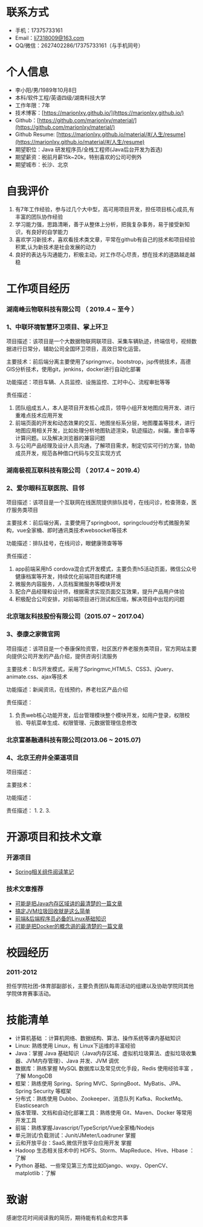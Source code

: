 # 联系方式

- 手机：17375733161
- Email：li7318009@163.com
- QQ/微信：2627402286/17375733161（与手机同号）

# 个人信息

 - 李小阳/男/1989年10月8日 
 - 本科/软件工程/英语四级/湖南科技大学
 - 工作年限：7年
 - 技术博客：[https://marionlxy.github.io/](https://marionlxy.github.io/) 
 - Github：[https://github.com/marionlxy/material/](https://github.com/marionlxy/material/)
 - Github Resume: [https://marionlxy.github.io/material/#/人生/resume](https://marionlxy.github.io/material/#/人生/resume)
 - 期望职位：Java 研发程序员/全栈工程师(Java后台开发为首选)
 - 期望薪资：税前月薪15k~20k，特别喜欢的公司可例外
 - 期望城市：长沙、北京
 
# 自我评价 
1. 有7年工作经验，参与过几个大中型，高可用项目开发，担任项目核心成员,有丰富的团队协作经验
2. 学习能力强，思路清晰，善于从整体上分析，把我复杂事务，易于接受新知识，有良好的自学能力
3. 喜欢学习新技术，喜欢看技术类文章，平常在github有自己的技术和项目经验积累,认为新技术是社会发展的动力
4. 良好的表达与沟通能力，积极主动，对工作尽心尽责，想在技术的道路越走越稳


# 工作项目经历

### 湖南峰云物联科技有限公司 （ 2019.4 ~ 至今 ）

### 1、中联环境智慧环卫项目、掌上环卫

项目描述：该项目是一个大数据物联网联项目、采集车辆轨迹，终端信号，视频数据进行日常分，辅助公司全国环卫项目，高效日常化运营。

主要技术：前后端分离主要使用了springmvc，bootstrop，jsp传统技术，高德GIS分析技术，使用git，jenkins，docker进行自动化部署

功能描述：项目车辆、人员监控、设施监控、工时中心、流程审批等等

责任描述：
1. 团队组成五人，本人是项目开发核心成员，领导小组开发地图应用开发、进行重难点技术应用开发
2. 前端页面的开发和动态效果的交互、地图坐标系分层，地图覆盖等技术，进行地图应用相关开发，比如处理分析地图轨迹渲染，轨迹描边，纠偏，重合率等计算问题。以及解决浏览器的兼容问题
3. 与公司产品经理及设计人员沟通，了解项目需求，制定切实可行的方案，协助成员开发，规范各种借口代码与交互实现方式


### 湖南极视互联科技有限公司 （ 2017.4 ~ 2019.4）

### 2、爱尔眼科互联医院、目邻

项目描述：该项目是一个互联网在线医院提供排队挂号，在线问诊，检查筛查，医疗服务类项目

主要技术：前后端分离，主要使用了springboot，springcloud分布式微服务架构，vue全家桶、即时通讯类技术websocket等技术

功能描述：排队挂号，在线问诊，眼健康筛查等等

责任描述：
1. app前端采用h5 cordova混合式开发模式，主要负责h5活动页面，微信公众号健康档案等开发，持续优化前端项目构建环境
2. 微服务内容服务，人员档案微服务等模块开发
3. 配合产品经理和设计师，根据需求实现页面交互效果，提升产品用户体验
4. 积极配合公司安排，对前端项目进行测试和压缩，解决项目中出现的问题



### 北京瑞友科技股份有限公司（2015.07 ~ 2017.04）

### 3、泰康之家微官网

项目描述：该项目是一个泰康保险资管，社区医疗养老服务类项目，官方网站主要向提供公司开发的产品介绍，提供咨询引流服务

主要技术：B/S开发模式，采用了Springmvc,HTML5、CSS3、jQuery、animate.css、ajax等技术

功能描述：新闻资讯，在线预约，养老社区产品介绍

责任描述：
1. 负责web核心功能开发，后台管理模块整个模块开发，如用户登录，权限校验、导航菜单生成、权限管理、元数据管理信息修改


### 北京富基融通科技有限公司(2013.06 ~ 2015.07)
### 4、北京王府井全渠道项目

项目描述：

主要技术：

功能描述：

责任描述：
1. 
2. 
3. 

# 开源项目和技术文章

### 开源项目

- [Spring相关组件阅读笔记](https://github.com/marionlxy/spring-analysis) 


### 技术文章推荐

- [可能是把Java内存区域讲的最清楚的一篇文章](https://juejin.im/post/5b7d69e4e51d4538ca5730cb)
- [搞定JVM垃圾回收就是这么简单](https://juejin.im/post/5b85ea54e51d4538dd08f601)
- [前端&后端程序员必备的Linux基础知识](https://juejin.im/post/5b3b19856fb9a04fa42f8c71)
- [可能是把Docker的概念讲的最清楚的一篇文章](https://juejin.im/post/5b260ec26fb9a00e8e4b031a)


# 校园经历

### 2011-2012

担任学院社团-体育部副部长，主要负责团队每周活动的组建以及协助学院同其他学院体育赛事活动。
 

# 技能清单

- 计算机基础 ：计算机网络、数据结构、算法、操作系统等课内基础知识
- Linux: 熟练使用 Linux，有 Linux下运维的丰富经验
- Java：掌握 Java 基础知识（Java内存区域、虚拟机垃圾算法、虚拟垃圾收集器、JVM内存管理）、Java 并发、JVM 调优
- 数据库：熟练掌握 MySQL 数据库以及常见优化手段，Redis 使用经验丰富 ，了解 MongoDB
- 框架：熟练使用 Spring、Spring MVC、SpringBoot、MyBatis、JPA、Spring Security 等框架
- 分布式：熟练使用 Dubbo、Zookeeper、消息队列 Kafka、RocketMq、Elasticsearch
- 版本管理、文档和自动化部署工具：熟练使用 Git、Maven、Docker 等常用开发工具
- 前端：熟练掌握Javascript/TypeScript/Vue全家桶/Nodejs
- 单元测试/负载测试：Junit/JMeter/Loadruner 掌握
- 云和开放平台：SaaS,微信开放平台应用开发 掌握
- Hadoop 生态相关技术中的 HDFS、Storm、MapReduce、Hive、Hbase ：了解
- Python 基础、一些常见第三方库比如Django、wxpy、OpenCV、matplotlib：了解


# 致谢
感谢您花时间阅读我的简历，期待能有机会和您共事





